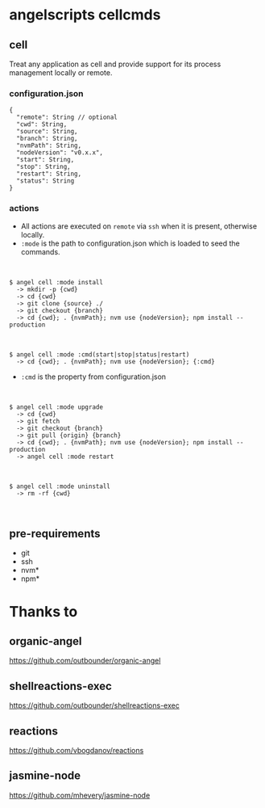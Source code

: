 # angelscripts cellcmds

## cell
Treat any application as cell and provide support for 
its process management locally or remote.

### configuration.json

    {
      "remote": String // optional
      "cwd": String,
      "source": String,
      "branch": String,
      "nvmPath": String,
      "nodeVersion": "v0.x.x",
      "start": String,
      "stop": String,
      "restart": String,
      "status": String
    }

### actions

* All actions are executed on `remote` via `ssh` when it is present, otherwise locally.
* `:mode` is the path to configuration.json which is loaded to seed the commands.

<br />

    $ angel cell :mode install
      -> mkdir -p {cwd}
      -> cd {cwd}
      -> git clone {source} ./
      -> git checkout {branch}
      -> cd {cwd}; . {nvmPath}; nvm use {nodeVersion}; npm install --production
<br />

    $ angel cell :mode :cmd(start|stop|status|restart)
      -> cd {cwd}; . {nvmPath}; nvm use {nodeVersion}; {:cmd}

* `:cmd` is the property from configuration.json

<br />

    $ angel cell :mode upgrade
      -> cd {cwd}
      -> git fetch
      -> git checkout {branch}
      -> git pull {origin} {branch}
      -> cd {cwd}; . {nvmPath}; nvm use {nodeVersion}; npm install --production
      -> angel cell :mode restart
<br />


    $ angel cell :mode uninstall
      -> rm -rf {cwd}
<br />

## pre-requirements

* git
* ssh
* nvm*
* npm*

# Thanks to

## organic-angel
https://github.com/outbounder/organic-angel

## shellreactions-exec
https://github.com/outbounder/shellreactions-exec

## reactions
https://github.com/vbogdanov/reactions

## jasmine-node
https://github.com/mhevery/jasmine-node